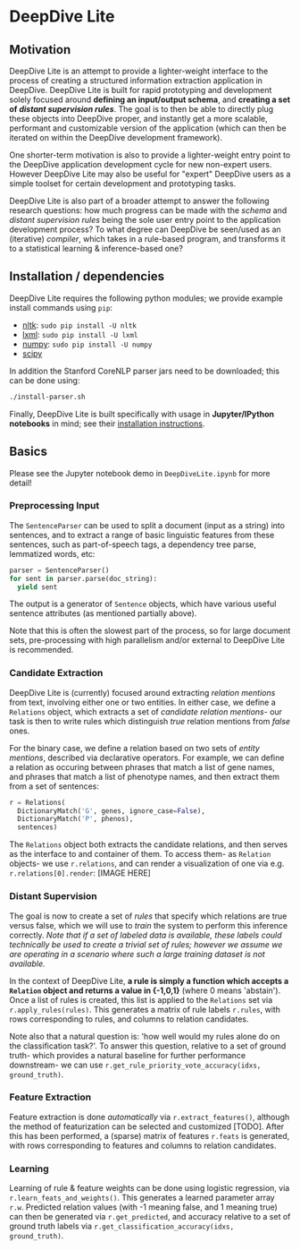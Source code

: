 # DeepDive Lite

## Motivation
DeepDive Lite is an attempt to provide a lighter-weight interface to the process of creating a structured information extraction application in DeepDive.  DeepDive Lite is built for rapid prototyping and development solely focused around **defining an input/output schema**, and **creating a set of _distant supervision rules_**.  The goal is to then be able to directly plug these objects into DeepDive proper, and instantly get a more scalable, performant and customizable version of the application (which can then be iterated on within the DeepDive development framework).

One shorter-term motivation is also to provide a lighter-weight entry point to the DeepDive application development cycle for new non-expert users.  However DeepDive Lite may also be useful for "expert" DeepDive users as a simple toolset for certain development and prototyping tasks.

DeepDive Lite is also part of a broader attempt to answer the following research questions: how much progress can be made with the _schema_ and _distant supervision rules_ being the sole user entry point to the application development process?  To what degree can DeepDive be seen/used as an (iterative) _compiler_, which takes in a rule-based program, and transforms it to a statistical learning & inference-based one?

## Installation / dependencies
DeepDive Lite requires the following python modules; we provide example install commands using `pip`:
* [nltk](http://www.nltk.org/install.html): `sudo pip install -U nltk`
* [lxml](http://lxml.de/installation.html): `sudo pip install -U lxml`
* [numpy](http://docs.scipy.org/doc/numpy-1.10.1/user/install.html): `sudo pip install -U numpy`
* [scipy](http://www.scipy.org/install.html)

In addition the Stanford CoreNLP parser jars need to be downloaded; this can be done using:
```bash
./install-parser.sh
```

Finally, DeepDive Lite is built specifically with usage in **Jupyter/IPython notebooks** in mind; see their [installation instructions](http://jupyter.readthedocs.org/en/latest/install.html).

## Basics
Please see the Jupyter notebook demo in `DeepDiveLite.ipynb` for more detail!

### Preprocessing Input
The `SentenceParser` can be used to split a document (input as a string) into sentences, and to extract a range of basic linguistic features from these sentences, such as part-of-speech tags, a dependency tree parse, lemmatized words, etc:
```python
parser = SentenceParser()
for sent in parser.parse(doc_string):
  yield sent
```

The output is a generator of `Sentence` objects, which have various useful sentence attributes (as mentioned partially above).

Note that this is often the slowest part of the process, so for large document sets, pre-processing with high parallelism and/or external to DeepDive Lite is recommended.


### Candidate Extraction
DeepDive Lite is (currently) focused around extracting _relation mentions_ from text, involving either one or two entities.  In either case, we define a `Relations` object, which extracts a set of _candidate relation mentions_- our task is then to write rules which distinguish _true_ relation mentions from _false_ ones.

For the binary case, we define a relation based on two sets of _entity mentions_, described via declarative operators.  For example, we can define a relation as occuring between phrases that match a list of gene names, and phrases that match a list of phenotype names, and then extract them from a set of sentences:
```python
r = Relations(
  DictionaryMatch('G', genes, ignore_case=False),
  DictionaryMatch('P', phenos),
  sentences)
```
The `Relations` object both extracts the candidate relations, and then serves as the interface to and container of them.  To access them- as `Relation` objects- we use `r.relations`, and can render a visualization of one via e.g. `r.relations[0].render`:
[IMAGE HERE]

### Distant Supervision
The goal is now to create a set of _rules_ that specify which relations are true versus false, which we will use to _train_ the system to perform this inference correctly.  _Note that if a set of labeled data is available, these labels could technically be used to create a trivial set of rules; however we assume we are operating in a scenario where such a large training dataset is not available._

In the context of DeepDive Lite, **a rule is simply a function which accepts a `Relation` object and returns a value in {-1,0,1}** (where 0 means 'abstain').  Once a list of rules is created, this list is applied to the `Relations` set via `r.apply_rules(rules)`.  This generates a matrix of rule labels `r.rules`, with rows corresponding to rules, and columns to relation candidates.

Note also that a natural question is: 'how well would my rules alone do on the classification task?'.  To answer this question, relative to a set of ground truth- which provides a natural baseline for further performance downstream- we can use `r.get_rule_priority_vote_accuracy(idxs, ground_truth)`.

### Feature Extraction
Feature extraction is done _automatically_ via `r.extract_features()`, although the method of featurization can be selected and customized [TODO].  After this has been performed, a (sparse) matrix of features `r.feats` is generated, with rows corresponding to features and columns to relation candidates.

### Learning
Learning of rule & feature weights can be done using logistic regression, via `r.learn_feats_and_weights()`.  This generates a learned parameter array `r.w`.  Predicted relation values (with -1 meaning false, and 1 meaning true) can then be generated via `r.get_predicted`, and accuracy relative to a set of ground truth labels via `r.get_classification_accuracy(idxs, ground_truth)`.

